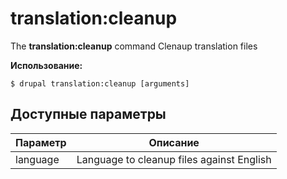 # translation:cleanup
The **translation:cleanup** command Clenaup translation files

**Использование:**
```
$ drupal translation:cleanup [arguments] 
```

## Доступные параметры
Параметр | Описание
---------|-------------
language | Language to cleanup files against English
